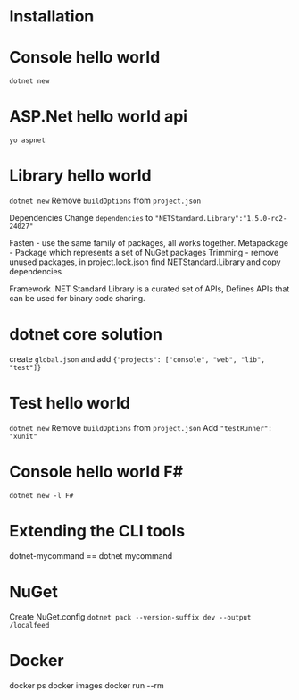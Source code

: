 ## 

# Installation


# Console hello world
`dotnet new`

# ASP.Net hello world api
`yo aspnet`

# Library hello world
`dotnet new`
Remove `buildOptions` from `project.json`

Dependencies
Change `dependencies` to `"NETStandard.Library":"1.5.0-rc2-24027"`

Fasten - use the same family of packages, all works together.
Metapackage - Package which represents a set of NuGet packages
Trimming - remove unused packages, in project.lock.json find NETStandard.Library and copy dependencies

Framework
.NET Standard Library is a curated set of APIs, Defines APIs that can be used for binary code sharing.


# dotnet core solution
create `global.json` and add `{"projects": ["console", "web", "lib", "test"]}`

# Test hello world
`dotnet new`
Remove `buildOptions` from `project.json`
Add `"testRunner": "xunit"`


# Console hello world F#
`dotnet new -l F#`

# Extending the CLI tools

dotnet-mycommand == dotnet mycommand


# NuGet 
Create NuGet.config
`dotnet pack --version-suffix dev --output /localfeed`

# Docker 
docker ps
docker images
docker run --rm <appname>







